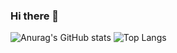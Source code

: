 ### Hi there 👋

![Anurag's GitHub stats](https://github-readme-stats.vercel.app/api?username=claudioitalian12&show_icons=true)
![Top Langs](https://github-readme-stats.vercel.app/api/top-langs/?username=claudioitalian12&layout=compact)

